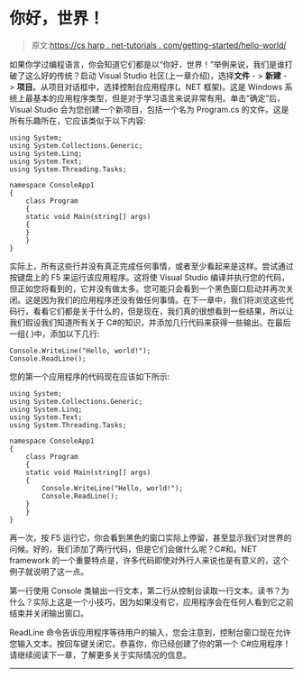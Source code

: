 # 你好，世界！

> 原文:[https://cs harp . net-tutorials . com/getting-started/hello-world/](https://csharp.net-tutorials.com/getting-started/hello-world/)

如果你学过编程语言，你会知道它们都是以“你好，世界！”举例来说，我们是谁打破了这么好的传统？启动 Visual Studio 社区(上一章介绍)，选择**文件** - > **新建** - > **项目**。从项目对话框中，选择控制台应用程序(。NET 框架)。这是 Windows 系统上最基本的应用程序类型，但是对于学习语言来说非常有用。单击“确定”后，Visual Studio 会为您创建一个新项目，包括一个名为 Program.cs 的文件。这是所有乐趣所在，它应该类似于以下内容:

```
using System;
using System.Collections.Generic;
using System.Linq;
using System.Text;
using System.Threading.Tasks;

namespace ConsoleApp1
{
    class Program
    {
    static void Main(string[] args)
    {
    }
    }
}
```

实际上，所有这些行并没有真正完成任何事情，或者至少看起来是这样。尝试通过按键盘上的 F5 来运行该应用程序。这将使 Visual Studio 编译并执行您的代码，但正如您将看到的，它并没有做太多。您可能只会看到一个黑色窗口启动并再次关闭。这是因为我们的应用程序还没有做任何事情。在下一章中，我们将浏览这些代码行，看看它们都是关于什么的，但是现在，我们真的很想看到一些结果，所以让我们假设我们知道所有关于 C#的知识，并添加几行代码来获得一些输出。在最后一组{ }中，添加以下几行:

```
Console.WriteLine("Hello, world!");
Console.ReadLine();
```

您的第一个应用程序的代码现在应该如下所示:

```
using System;
using System.Collections.Generic;
using System.Linq;
using System.Text;
using System.Threading.Tasks;

namespace ConsoleApp1
{
    class Program
    {
    static void Main(string[] args)
    {
        Console.WriteLine("Hello, world!");
        Console.ReadLine();
    }
    }
}
```

<input type="hidden" name="IL_IN_ARTICLE">

再一次，按 F5 运行它，你会看到黑色的窗口实际上停留，甚至显示我们对世界的问候。好的，我们添加了两行代码，但是它们会做什么呢？C#和。NET framework 的一个重要特点是，许多代码即使对外行人来说也是有意义的，这个例子就说明了这一点。

第一行使用 Console 类输出一行文本，第二行从控制台读取一行文本。读书？为什么？实际上这是一个小技巧，因为如果没有它，应用程序会在任何人看到它之前结束并关闭输出窗口。

ReadLine 命令告诉应用程序等待用户的输入，您会注意到，控制台窗口现在允许您输入文本。按回车键关闭它。恭喜你，你已经创建了你的第一个 C#应用程序！请继续阅读下一章，了解更多关于实际情况的信息。

* * *